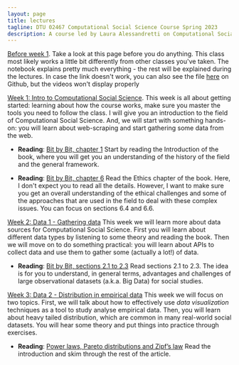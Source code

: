 ```yaml
---
layout: page
title: lectures
tagline: DTU 02467 Computational Social Science Course Spring 2023
description: A course led by Laura Alessandretti on Computational Social Science
---
```



[Before week 1](https://nbviewer.org/github/lalessan/comsocsci2023/blob/master/lectures/Before_week_1.ipynb). Take a look at this page before you do anything. This class most likely works a little bit differently from other classes you've taken. The notebook explains pretty much everything - the rest will be explained during the lectures. In case the link doesn't work, you can also see the file [here](https://github.com/lalessan/comsocsci2022/blob/master/lectures/Before_week_1.ipynb) on Github, but the videos won't display properly


[Week 1: Intro to Computational Social Science](https://nbviewer.org/github/lalessan/comsocsci2023/blob/master/lectures/Week1.ipynb). This week is all about getting started: learning about how the course works, make sure you master the tools you need to follow the class. I will give you an introduction to the field of Computational Social Science. And, we will start with something hands-on: you will learn about web-scraping and start gathering some data from the web.

 * __Reading__: [Bit by Bit, chapter 1](https://www.bitbybitbook.com/en/1st-ed/introduction/) Start by reading the Introduction of the book, where you will get you an understanding of the history of the field and the general framework.    

 * __Reading__:  [Bit by Bit, chapter 6](https://www.bitbybitbook.com/en/1st-ed/ethics/) Read the Ethics chapter of the book. Here, I don't expect you to read all the details. However, I want to make sure you get an overall understanding of the ethical challenges and some of the approaches that are used in the field to deal with these complex issues. You can focus on sections 6.4 and 6.6.    

[Week 2: Data 1 - Gathering data](https://nbviewer.org/github/lalessan/comsocsci2023/blob/master/lectures/Week2.ipynb) This week we will learn more about data sources for Computational Social Science. First you will learn about different data types by listening to some theory and reading the book. Then we will move on to do something practical: you will learn about APIs to collect data and use them to gather some (actually a lot!) of data.

 * __Reading__: [Bit by Bit, sections 2.1 to 2.3](https://www.bitbybitbook.com/en/1st-ed/observing-behavior/observing-intro/) Read sections 2.1 to 2.3. The idea is for you to understand, in general terms, advantages and challenges of large observational datasets (a.k.a. Big Data) for social studies.

 [Week 3: Data 2 - Distribution in empirical data](https://nbviewer.org/github/lalessan/comsocsci2023/blob/master/lectures/Week3.ipynb) This week we will focus on two topics. First, we will talk about how to effectively use _data visualization_ techniques as a tool to study analyse empirical data. Then, you will learn about heavy tailed distribution, which are common in many real-world social datasets. You will hear some theory and put things into practice through exercises.

  * __Reading__: [Power laws, Pareto distributions and Zipf’s law](https://www.cs.cornell.edu/courses/cs6241/2019sp/readings/Newman-2005-distributions.pdf) Read the introduction and skim through the rest of the article.    
